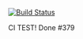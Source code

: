 [![Build Status](https://travis-ci.org/h-ci-user01/test.svg?branch=master)](https://travis-ci.org/h-ci-user01/test)

CI TEST! Done #379
